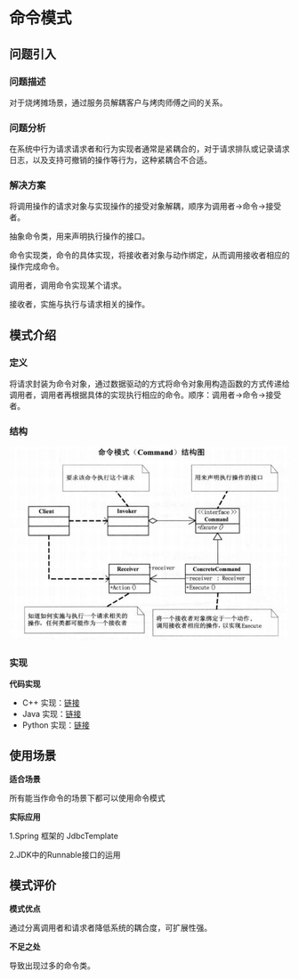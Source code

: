 # 命令模式

## 问题引入

### 问题描述

对于烧烤摊场景，通过服务员解耦客户与烤肉师傅之间的关系。

### 问题分析

在系统中行为请求请求者和行为实现者通常是紧耦合的，对于请求排队或记录请求日志，以及支持可撤销的操作等行为，这种紧耦合不合适。

### 解决方案

将调用操作的请求对象与实现操作的接受对象解耦，顺序为调用者->命令->接受者。

抽象命令类，用来声明执行操作的接口。

命令实现类，命令的具体实现，将接收者对象与动作绑定，从而调用接收者相应的操作完成命令。

调用者，调用命令实现某个请求。

接收者，实施与执行与请求相关的操作。

## 模式介绍

### **定义**

将请求封装为命令对象，通过数据驱动的方式将命令对象用构造函数的方式传递给调用者，调用者再根据具体的实现执行相应的命令。顺序：调用者→命令→接受者。

### **结构**

![image-20221017164911912](img/command/command.JPG)

### 实现

**代码实现**

- C++ 实现：[链接](https://github.com/datawhalechina/sweetalk-design-pattern/src/design_patterns/cpp/command)
- Java 实现：[链接](https://github.com/datawhalechina/sweetalk-design-pattern/src/design_patterns/java/command)
- Python 实现：[链接](https://github.com/datawhalechina/sweetalk-design-pattern/src/design_patterns/python/command)

## 使用场景

**适合场景**

所有能当作命令的场景下都可以使用命令模式

**实际应用**

1.Spring 框架的 JdbcTemplate 

2.JDK中的Runnable接口的运用

## 模式评价

**模式优点**

通过分离调用者和请求者降低系统的耦合度，可扩展性强。

**不足之处**

导致出现过多的命令类。

